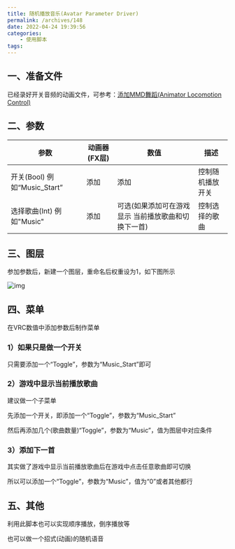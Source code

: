 ```yaml
---
title: 随机播放音乐(Avatar Parameter Driver)
permalink: /archives/148
date: 2022-04-24 19:39:56
categories:
    - 使用脚本
tags:
---
```


## 一、准备文件

已经录好开关音频的动画文件，可参考：[添加MMD舞蹈(Animator Locomotion Control)](https://vrc.yexca.net/archives/140/)

## 二、参数

| 参数                         | 动画器(FX层) | 数值                                                | 描述             |
| ---------------------------- | ------------ | --------------------------------------------------- | ---------------- |
| 开关(Bool) 例如“Music_Start” | 添加         | 添加                                                | 控制随机播放开关 |
| 选择歌曲(Int) 例如"Music"    | 添加         | 可选(如果添加可在游戏显示 当前播放歌曲和切换下一首) | 控制选择的歌曲   |

## 三、图层

参加参数后，新建一个图层，重命名后权重设为1，如下图所示

![img](https://jsd.cdn.zzko.cn/gh/yexca/picx-images-hosting@master/2022-VRChat/04-随机音乐/image.70l2gvlag0s0.webp)

## 四、菜单

在VRC数值中添加参数后制作菜单

### 1）如果只是做一个开关

只需要添加一个“Toggle”，参数为“Music_Start”即可

### 2）游戏中显示当前播放歌曲

建议做一个子菜单

先添加一个开关，即添加一个“Toggle”，参数为“Music_Start”

然后再添加几个(歌曲数量)“Toggle”，参数为“Music”，值为图层中对应条件

### 3）添加下一首

其实做了游戏中显示当前播放歌曲后在游戏中点击任意歌曲即可切换

所以可以添加一个“Toggle”，参数为“Music”，值为“0”或者其他都行

## 五、其他

利用此脚本也可以实现顺序播放，倒序播放等

也可以做一个招式(动画)的随机语音